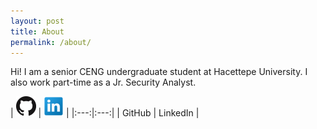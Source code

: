 ```yaml
---
layout: post
title: About
permalink: /about/
---
```


Hi! I am a senior CENG undergraduate student at Hacettepe University.
I also work part-time as a Jr. Security Analyst.

| [![GitHub logo](/img/GitHub-32px.png)](https://github.com/panicwithme) |
[![LinkedIn logo](/img/LinkedIn-32px.png)](https://www.linkedin.com/in/fatmacigdemtosun) |
|:---:|:---:|
| GitHub | LinkedIn |
